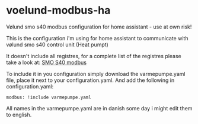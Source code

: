 # voelund-modbus-ha
Vølund smo s40 modbus configuration for home assistant - use at own risk!


This is the configuration i'm using for home assistant to communicate with vølund smo s40 control unit (Heat pumpt)

It doesn't include all registres, for a complete list of the registres please take a look at: 
[SMO S40 modbus](https://www.nibe.eu/download/18.3db69dc1795e0d992c5722/1622634529178/Modbus%20S-series%20EN%20M12676EN-1.pdf)


To include it in you configuration simply download the varmepumpe.yaml file, place it next to your configuration.yaml. And add the following in configuration.yaml:


```
modbus: !include varmepumpe.yaml
```

All names in the varmepumpe.yaml are in danish some day i might edit them to english.
